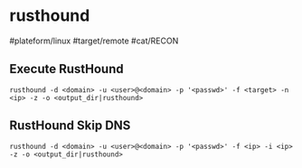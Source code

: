 # rusthound
#plateform/linux #target/remote #cat/RECON

## Execute RustHound
```
rusthound -d <domain> -u <user>@<domain> -p '<passwd>' -f <target> -n <ip> -z -o <output_dir|rusthound>
```

## RustHound Skip DNS
```
rusthound -d <domain> -u <user>@<domain> -p '<passwd>' -f <ip> -i <ip> -z -o <output_dir|rusthound>
```